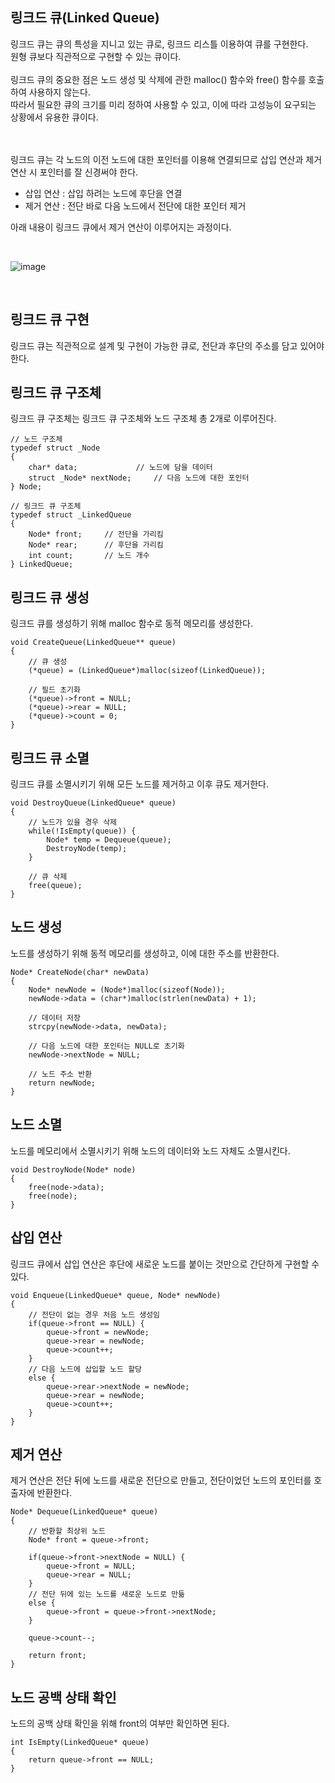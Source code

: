 ## 링크드 큐(Linked Queue)

링크드 큐는 큐의 특성을 지니고 있는 큐로, 링크드 리스틀 이용하여 큐를 구현한다.
<br>
원형 큐보다 직관적으로 구현할 수 있는 큐이다.
<br>
<br>
링크드 큐의 중요한 점은 노드 생성 및 삭제에 관한 malloc() 함수와 free() 함수를 호출하여 사용하지 않는다.
<br>
따라서 필요한 큐의 크기를 미리 정하여 사용할 수 있고, 이에 따라 고성능이 요구되는 상황에서 유용한 큐이다.

<br>
<br>
링크드 큐는 각 노드의 이전 노드에 대한 포인터를 이용해 연결되므로 삽입 연산과 제거 연산 시 포인터를 잘 신경써야 한다.

<ul>
<li>삽입 연산 : 삽입 하려는 노드에 후단을 연결</li>
<li>제거 연산 : 전단 바로 다음 노드에서 전단에 대한 포인터 제거</li>
</ul>

아래 내용이 링크드 큐에서 제거 연산이 이루어지는 과정이다.

<br>

![image](https://user-images.githubusercontent.com/87363461/208285012-cf26410a-27c2-4650-a5be-4a90ca9fd3fd.png)

<br>

## 링크드 큐 구현
링크드 큐는 직관적으로 설계 및 구현이 가능한 큐로, 전단과 후단의 주소를 담고 있어야 한다.

## 링크드 큐 구조체
링크드 큐 구조체는 링크드 큐 구조체와 노드 구조체 총 2개로 이루어진다.
<br>
```
// 노드 구조체
typedef struct _Node
{
    char* data;             // 노드에 담을 데이터
    struct _Node* nextNode;     // 다음 노드에 대한 포인터
} Node;

// 링크드 큐 구조체
typedef struct _LinkedQueue
{
    Node* front;     // 전단을 가리킴
    Node* rear;      // 후단을 가리킴
    int count;       // 노드 개수
} LinkedQueue;
```

## 링크드 큐 생성
링크드 큐를 생성하기 위해 malloc 함수로 동적 메모리를 생성한다.
```
void CreateQueue(LinkedQueue** queue)
{
    // 큐 생성
    (*queue) = (LinkedQueue*)malloc(sizeof(LinkedQueue));
    
    // 필드 초기화
    (*queue)->front = NULL;
    (*queue)->rear = NULL;
    (*queue)->count = 0;
}
```

## 링크드 큐 소멸
링크드 큐를 소멸시키기 위해 모든 노드를 제거하고 이후 큐도 제거한다.
```
void DestroyQueue(LinkedQueue* queue)
{
    // 노드가 있을 경우 삭제
    while(!IsEmpty(queue)) {
        Node* temp = Dequeue(queue);
        DestroyNode(temp);
    }
    
    // 큐 삭제
    free(queue);
}
```

## 노드 생성
노드를 생성하기 위해 동적 메모리를 생성하고, 이에 대한 주소를 반환한다.
```
Node* CreateNode(char* newData)
{
    Node* newNode = (Node*)malloc(sizeof(Node));
    newNode->data = (char*)malloc(strlen(newData) + 1);
    
    // 데이터 저장
    strcpy(newNode->data, newData);
    
    // 다음 노드에 대한 포인터는 NULL로 초기화
    newNode->nextNode = NULL;
    
    // 노드 주소 반환
    return newNode;
}
```

## 노드 소멸
노드를 메모리에서 소멸시키기 위해 노드의 데이터와 노드 자체도 소멸시킨다.
```
void DestroyNode(Node* node)
{
    free(node->data);
    free(node);
}
```

## 삽입 연산
링크드 큐에서 삽입 연산은 후단에 새로운 노드를 붙이는 것만으로 간단하게 구현할 수 있다.
```
void Enqueue(LinkedQueue* queue, Node* newNode)
{
    // 전단이 없는 경우 처음 노드 생성임
    if(queue->front == NULL) {
        queue->front = newNode;
        queue->rear = newNode;
        queue->count++;
    }
    // 다음 노드에 삽입할 노드 할당
    else {
        queue->rear->nextNode = newNode;
        queue->rear = newNode;
        queue->count++;
    }
}
```

## 제거 연산
제거 연산은 전단 뒤에 노드를 새로운 전단으로 만들고, 전단이었던 노드의 포인터를 호출자에 반환한다.
```
Node* Dequeue(LinkedQueue* queue)
{
    // 반환할 최상위 노드
    Node* front = queue->front;
    
    if(queue->front->nextNode = NULL) {
        queue->front = NULL;
        queue->rear = NULL;
    }
    // 전단 뒤에 있는 노드를 새로운 노드로 만듦
    else {
        queue->front = queue->front->nextNode;
    }
    
    queue->count--;
    
    return front;
}
```

## 노드 공백 상태 확인
노드의 공백 상태 확인을 위해 front의 여부만 확인하면 된다.
```
int IsEmpty(LinkedQueue* queue)
{
    return queue->front == NULL;
}
```
